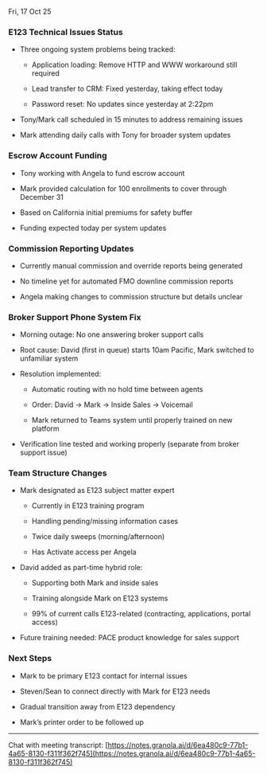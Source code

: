 
Fri, 17 Oct 25

### E123 Technical Issues Status

- Three ongoing system problems being tracked:
    
    - Application loading: Remove HTTP and WWW workaround still required
        
    - Lead transfer to CRM: Fixed yesterday, taking effect today
        
    - Password reset: No updates since yesterday at 2:22pm
        
- Tony/Mark call scheduled in 15 minutes to address remaining issues
    
- Mark attending daily calls with Tony for broader system updates
    

### Escrow Account Funding

- Tony working with Angela to fund escrow account
    
- Mark provided calculation for 100 enrollments to cover through December 31
    
- Based on California initial premiums for safety buffer
    
- Funding expected today per system updates
    

### Commission Reporting Updates

- Currently manual commission and override reports being generated
    
- No timeline yet for automated FMO downline commission reports
    
- Angela making changes to commission structure but details unclear
    

### Broker Support Phone System Fix

- Morning outage: No one answering broker support calls
    
- Root cause: David (first in queue) starts 10am Pacific, Mark switched to unfamiliar system
    
- Resolution implemented:
    
    - Automatic routing with no hold time between agents
        
    - Order: David → Mark → Inside Sales → Voicemail
        
    - Mark returned to Teams system until properly trained on new platform
        
- Verification line tested and working properly (separate from broker support issue)
    

### Team Structure Changes

- Mark designated as E123 subject matter expert
    
    - Currently in E123 training program
        
    - Handling pending/missing information cases
        
    - Twice daily sweeps (morning/afternoon)
        
    - Has Activate access per Angela
        
- David added as part-time hybrid role:
    
    - Supporting both Mark and inside sales
        
    - Training alongside Mark on E123 systems
        
    - 99% of current calls E123-related (contracting, applications, portal access)
        
- Future training needed: PACE product knowledge for sales support
    

### Next Steps

- Mark to be primary E123 contact for internal issues
    
- Steven/Sean to connect directly with Mark for E123 needs
    
- Gradual transition away from E123 dependency
    
- Mark’s printer order to be followed up
    

---

Chat with meeting transcript: [https://notes.granola.ai/d/6ea480c9-77b1-4a65-8130-f311f362f745](https://notes.granola.ai/d/6ea480c9-77b1-4a65-8130-f311f362f745)